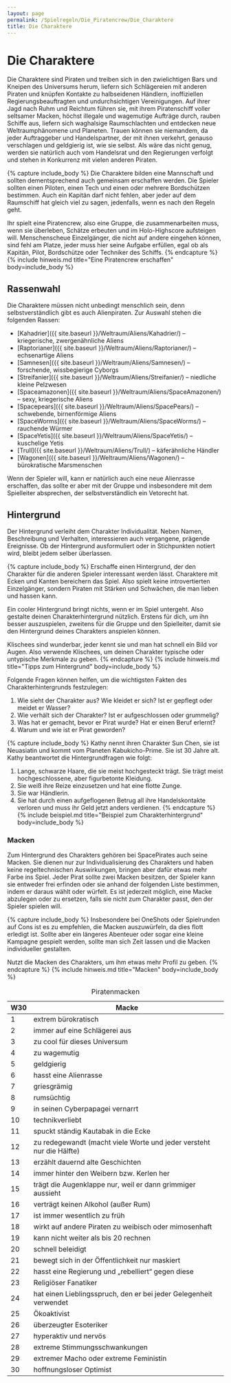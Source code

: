 ```yaml
---
layout: page
permalink: /Spielregeln/Die_Piratencrew/Die_Charaktere
title: Die Charaktere
---
```


# Die Charaktere

Die Charaktere sind Piraten und treiben sich in den zwielichtigen Bars und Kneipen des Universums herum, liefern sich Schlägereien mit anderen Piraten und knüpfen Kontakte zu halbseidenen Händlern, inoffiziellen Regierungsbeauftragten und undurchsichtigen Vereinigungen. Auf ihrer Jagd nach Ruhm und Reichtum führen sie, mit ihrem Piratenschiff voller seltsamer Macken, höchst illegale und wagemutige Aufträge durch, rauben Schiffe aus, liefern sich waghalsige Raumschlachten und entdecken neue Weltraumphänomene und Planeten. Trauen können sie niemandem, da jeder Auftraggeber und Handelspartner, der mit ihnen verkehrt, genauso verschlagen und geldgierig ist, wie sie selbst. Als wäre das nicht genug, werden sie natürlich auch vom Handelsrat und den Regierungen verfolgt und stehen in Konkurrenz mit vielen anderen Piraten.

{% capture include_body %}
Die Charaktere bilden eine Mannschaft und sollten dementsprechend auch gemeinsam erschaffen werden. Die Spieler sollten einen Piloten, einen Tech und einen oder mehrere Bordschützen bestimmen. Auch ein Kapitän darf nicht fehlen, aber jeder auf dem Raumschiff hat gleich viel zu sagen, jedenfalls, wenn es nach den Regeln geht.

Ihr spielt eine Piratencrew, also eine Gruppe, die zusammenarbeiten muss, wenn sie überleben, Schätze erbeuten und im Holo-Highscore aufsteigen will. Menschenscheue Einzelgänger, die nicht auf andere eingehen können, sind fehl am Platze, jeder muss hier seine Aufgabe erfüllen, egal ob als Kapitän, Pilot, Bordschütze oder Techniker des Schiffs.
{% endcapture %}
{% include hinweis.md title="Eine Piratencrew erschaffen" body=include_body %}

## Rassenwahl

Die Charaktere müssen nicht unbedingt menschlich sein, denn selbstverständlich gibt es auch Alienpiraten. Zur Auswahl stehen die folgenden Rassen:

- [Kahadrier]({{ site.baseurl }}/Weltraum/Aliens/Kahadrier/) – kriegerische, zwergenähnliche Aliens
- [Raptorianer]({{ site.baseurl }}/Weltraum/Aliens/Raptorianer/) – echsenartige Aliens
- [Samnesen]({{ site.baseurl }}/Weltraum/Aliens/Samnesen/) – forschende, wissbegierige Cyborgs
- [Streifanier]({{ site.baseurl }}/Weltraum/Aliens/Streifanier/) – niedliche kleine Pelzwesen
- [Spaceamazonen]({{ site.baseurl }}/Weltraum/Aliens/SpaceAmazonen/) – sexy, kriegerische Aliens
- [Spacepears]({{ site.baseurl }}/Weltraum/Aliens/SpacePears/) – schwebende, birnenförmige Aliens
- [SpaceWorms]({{ site.baseurl }}/Weltraum/Aliens/SpaceWorms/) – rauchende Würmer
- [SpaceYetis]({{ site.baseurl }}/Weltraum/Aliens/SpaceYetis/) – kuschelige Yetis
- [Trull]({{ site.baseurl }}/Weltraum/Aliens/Trull/) – käferähnliche Händler
- [Wagonen]({{ site.baseurl }}/Weltraum/Aliens/Wagonen/) – bürokratische Marsmenschen

Wenn der Spieler will, kann er natürlich auch eine neue Alienrasse erschaffen, das sollte er aber mit der Gruppe und insbesondere mit dem Spielleiter absprechen, der selbstverständlich ein Vetorecht hat.

## Hintergrund

Der Hintergrund verleiht dem Charakter Individualität. Neben Namen, Beschreibung und Verhalten, interessieren auch vergangene, prägende Ereignisse. Ob der Hintergrund ausformuliert oder in Stichpunkten notiert wird, bleibt jedem selber überlassen.

{% capture include_body %}
Erschaffe einen Hintergrund, der den Charakter für die anderen Spieler interessant werden lässt. Charaktere mit Ecken und Kanten bereichern das Spiel. Also spielt keine introvertierten Einzelgänger, sondern Piraten mit Stärken und Schwächen, die man lieben und hassen kann.

Ein cooler Hintergrund bringt nichts, wenn er im Spiel untergeht. Also gestalte deinen Charakterhintergrund nützlich. Erstens für dich, um ihn besser auszuspielen, zweitens für die Gruppe und den Spielleiter, damit sie den Hintergrund deines Charakters anspielen können.

Klischees sind wunderbar, jeder kennt sie und man hat schnell ein Bild vor Augen. Also verwende Klischees, um deinen Charakter typische oder untypische Merkmale zu geben.
{% endcapture %}
{% include hinweis.md title="Tipps zum Hintergrund" body=include_body %}

Folgende Fragen können helfen, um die wichtigsten Fakten des Charakterhintergrunds festzulegen:

1. Wie sieht der Charakter aus? Wie kleidet er sich? Ist er gepflegt oder meidet er Wasser?
2. Wie verhält sich der Charakter? Ist er aufgeschlossen oder grummelig?
3. Was hat er gemacht, bevor er Pirat wurde? Hat er einen Beruf erlernt?
4. Warum und wie ist er Pirat geworden?

{% capture include_body %}
Kathy nennt ihren Charakter Sun Chen, sie ist Neuasiatin und kommt vom Planeten Kabukicho-Prime. Sie ist 30 Jahre alt. Kathy beantwortet die Hintergrundfragen wie folgt:

1. Lange, schwarze Haare, die sie meist hochgesteckt trägt. Sie trägt meist hochgeschlossene, aber figurbetonte Kleidung.
2. Sie weiß ihre Reize einzusetzen und hat eine flotte Zunge.
3. Sie war Händlerin.
4. Sie hat durch einen aufgeflogenen Betrug all ihre Handelskontakte verloren und muss ihr Geld jetzt anders verdienen.
{% endcapture %}
{% include beispiel.md title="Beispiel zum Charakterhintergrund" body=include_body %}

### Macken

Zum Hintergrund des Charakters gehören bei SpacePirates auch seine Macken. Sie dienen nur zur Individualisierung des Charakters und haben keine regeltechnischen Auswirkungen, bringen aber dafür etwas mehr Farbe ins Spiel. Jeder Pirat sollte zwei Macken besitzen, der Spieler kann sie entweder frei erfinden oder sie anhand der folgenden Liste bestimmen, indem er daraus wählt oder würfelt. Es ist jederzeit möglich, eine Macke abzulegen oder zu ersetzen, falls sie nicht zum Charakter passt, den der Spieler spielen will.

{% capture include_body %}
Insbesondere bei OneShots oder Spielrunden auf Cons ist es zu empfehlen, die Macken auszuwürfeln, da dies flott erledigt ist. Sollte aber ein längeres Abenteuer oder sogar eine kleine Kampagne gespielt werden, sollte man sich Zeit lassen und die Macken individueller gestalten.

Nutzt die Macken des Charakters, um ihm etwas mehr Profil zu geben.
{% endcapture %}
{% include hinweis.md title="Macken" body=include_body %}

<table>
<caption>Piratenmacken</caption>
<thead>
<tr><th>W30</th><th>Macke</th></tr>
</thead>
<tbody>
<tr><td>1</td><td>extrem bürokratisch</td></tr>
<tr><td>2</td><td>immer auf eine Schlägerei aus</td></tr>
<tr><td>3</td><td>zu cool für dieses Universum</td></tr>
<tr><td>4</td><td>zu wagemutig</td></tr>
<tr><td>5</td><td>geldgierig</td></tr>
<tr><td>6</td><td>hasst eine Alienrasse</td></tr>
<tr><td>7</td><td>griesgrämig</td></tr>
<tr><td>8</td><td>rumsüchtig</td></tr>
<tr><td>9</td><td>in seinen Cyberpapagei vernarrt</td></tr>
<tr><td>10</td><td>technikverliebt</td></tr>
<tr><td>11</td><td>spuckt ständig Kautabak in die Ecke</td></tr>
<tr><td>12</td><td>zu redegewandt (macht viele Worte und jeder versteht nur die Hälfte)</td></tr>
<tr><td>13</td><td>erzählt dauernd alte Geschichten</td></tr>
<tr><td>14</td><td>immer hinter den Weibern bzw. Kerlen her</td></tr>
<tr><td>15</td><td>trägt die Augenklappe nur, weil er dann grimmiger aussieht</td></tr>
<tr><td>16</td><td>verträgt keinen Alkohol (außer Rum)</td></tr>
<tr><td>17</td><td>ist immer wesentlich zu früh</td></tr>
<tr><td>18</td><td>wirkt auf andere Piraten zu weibisch oder mimosenhaft</td></tr>
<tr><td>19</td><td>kann nicht weiter als bis 20 rechnen</td></tr>
<tr><td>20</td><td>schnell beleidigt</td></tr>
<tr><td>21</td><td>bewegt sich in der Öffentlichkeit nur maskiert</td></tr>
<tr><td>22</td><td>hasst eine Regierung und „rebelliert“ gegen diese</td></tr>
<tr><td>23</td><td>Religiöser Fanatiker</td></tr>
<tr><td>24</td><td>hat einen Lieblingsspruch, den er bei jeder Gelegenheit verwendet</td></tr>
<tr><td>25</td><td>Ökoaktivist</td></tr>
<tr><td>26</td><td>überzeugter Esoteriker</td></tr>
<tr><td>27</td><td>hyperaktiv und nervös</td></tr>
<tr><td>28</td><td>extreme Stimmungsschwankungen</td></tr>
<tr><td>29</td><td>extremer Macho oder extreme Feministin</td></tr>
<tr><td>30</td><td>hoffnungsloser Optimist</td></tr>
</tbody>
</table>
